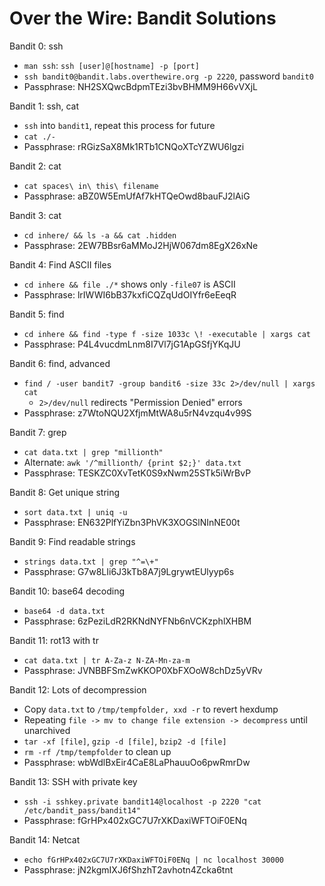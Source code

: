 # Over the Wire: Bandit Solutions

Bandit 0: ssh

- `man ssh`: `ssh [user]@[hostname] -p [port]`
- `ssh bandit0@bandit.labs.overthewire.org -p 2220`, password `bandit0`
- Passphrase: NH2SXQwcBdpmTEzi3bvBHMM9H66vVXjL

Bandit 1: ssh, cat

- `ssh` into `bandit1`, repeat this process for future
- `cat ./-`
- Passphrase: rRGizSaX8Mk1RTb1CNQoXTcYZWU6lgzi

Bandit 2: cat

- `cat spaces\ in\ this\ filename`
- Passphrase: aBZ0W5EmUfAf7kHTQeOwd8bauFJ2lAiG

Bandit 3: cat

- `cd inhere/ && ls -a && cat .hidden`
- Passphrase: 2EW7BBsr6aMMoJ2HjW067dm8EgX26xNe

Bandit 4: Find ASCII files

- `cd inhere && file ./*` shows only `-file07` is ASCII
- Passphrase: lrIWWI6bB37kxfiCQZqUdOIYfr6eEeqR

Bandit 5: find

- `cd inhere && find -type f -size 1033c \! -executable | xargs cat`
- Passphrase: P4L4vucdmLnm8I7Vl7jG1ApGSfjYKqJU

Bandit 6: find, advanced

- `find / -user bandit7 -group bandit6 -size 33c 2>/dev/null | xargs cat`
  - `2>/dev/null` redirects "Permission Denied" errors
- Passphrase: z7WtoNQU2XfjmMtWA8u5rN4vzqu4v99S

Bandit 7: grep

- `cat data.txt | grep "millionth"`
- Alternate: `awk '/^millionth/ {print $2;}' data.txt`
- Passphrase: TESKZC0XvTetK0S9xNwm25STk5iWrBvP

Bandit 8: Get unique string

- `sort data.txt | uniq -u`
- Passphrase: EN632PlfYiZbn3PhVK3XOGSlNInNE00t

Bandit 9: Find readable strings

- `strings data.txt | grep "^=\+"`
- Passphrase: G7w8LIi6J3kTb8A7j9LgrywtEUlyyp6s

Bandit 10: base64 decoding

- `base64 -d data.txt`
- Passphrase: 6zPeziLdR2RKNdNYFNb6nVCKzphlXHBM

Bandit 11: rot13 with tr

- `cat data.txt | tr A-Za-z N-ZA-Mn-za-m`
- Passphrase: JVNBBFSmZwKKOP0XbFXOoW8chDz5yVRv

Bandit 12: Lots of decompression

- Copy `data.txt` to `/tmp/tempfolder, xxd -r` to revert hexdump
- Repeating `file -> mv to change file extension -> decompress` until unarchived
- `tar -xf [file]`, `gzip -d [file]`, `bzip2 -d [file]`
- `rm -rf /tmp/tempfolder` to clean up
- Passphrase: wbWdlBxEir4CaE8LaPhauuOo6pwRmrDw

Bandit 13: SSH with private key

- `ssh -i sshkey.private bandit14@localhost -p 2220 "cat /etc/bandit_pass/bandit14"`
- Passphrase: fGrHPx402xGC7U7rXKDaxiWFTOiF0ENq

Bandit 14: Netcat

- `echo fGrHPx402xGC7U7rXKDaxiWFTOiF0ENq | nc localhost 30000`
- Passphrase: jN2kgmIXJ6fShzhT2avhotn4Zcka6tnt
